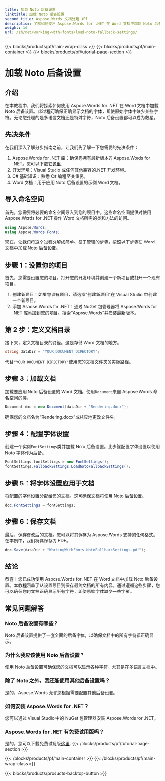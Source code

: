 ```yaml
---
title: 加载 Noto 后备设置
linktitle: 加载 Noto 后备设置
second_title: Aspose.Words 文档处理 API
description: 了解如何使用 Aspose.Words for .NET 在 Word 文档中加载 Noto 后备设置。按照我们的分步指南确保所有字符均正确显示。
weight: 10
url: /zh/net/working-with-fonts/load-noto-fallback-settings/
---
```


{{< blocks/products/pf/main-wrap-class >}}
{{< blocks/products/pf/main-container >}}
{{< blocks/products/pf/tutorial-page-section >}}

# 加载 Noto 后备设置

## 介绍

在本教程中，我们将探索如何使用 Aspose.Words for .NET 在 Word 文档中加载 Noto 后备设置。此过程可确保正确显示文档的字体，即使原始字体中缺少某些字符。无论您处理的是多语言文档还是特殊字符，Noto 后备设置都可以成为救星。

## 先决条件

在我们深入了解分步指南之前，让我们先了解一下您需要的先决条件：

1.  Aspose.Words for .NET 库：确保您拥有最新版本的 Aspose.Words for .NET。您可以下载它[这里](https://releases.aspose.com/words/net/).
2. 开发环境：Visual Studio 或任何其他兼容的.NET 开发环境。
3. C# 基础知识：熟悉 C# 编程至关重要。
4. Word 文档：用于应用 Noto 后备设置的示例 Word 文档。

## 导入命名空间

首先，您需要将必要的命名空间导入到您的项目中。这些命名空间提供对使用 Aspose.Words for .NET 操作 Word 文档所需的类和方法的访问。

```csharp
using Aspose.Words;
using Aspose.Words.Fonts;
```

现在，让我们将这个过程分解成简单、易于管理的步骤。按照以下步骤在 Word 文档中加载 Noto 后备设置。

## 步骤 1：设置你的项目

首先，您需要设置您的项目。打开您的开发环境并创建一个新项目或打开一个现有项目。

1. 创建新项目：如果您没有项目，请选择“创建新项目”在 Visual Studio 中创建一个新项目。
2. 添加 Aspose.Words for .NET：通过 NuGet 包管理器将 Aspose.Words for .NET 库添加到您的项目。搜索“Aspose.Words”并安装最新版本。

## 第 2 步：定义文档目录

接下来，定义文档目录的路径。这是存储 Word 文档的地方。

```csharp
string dataDir = "YOUR DOCUMENT DIRECTORY";
```

代替`"YOUR DOCUMENT DIRECTORY"`使用您的文档文件夹的实际路径。

## 步骤 3：加载文档

加载要应用 Noto 后备设置的 Word 文档。使用`Document`来自 Aspose.Words 命名空间的类。

```csharp
Document doc = new Document(dataDir + "Rendering.docx");
```

确保您的文档名为“Rendering.docx”或相应地更改文件名。

## 步骤 4：配置字体设置

创建一个实例`FontSettings`类并加载 Noto 后备设置。此步骤配置字体设置以使用 Noto 字体作为后备。

```csharp
FontSettings fontSettings = new FontSettings();
fontSettings.FallbackSettings.LoadNotoFallbackSettings();
```

## 步骤 5：将字体设置应用于文档

将配置的字体设置分配给您的文档。这可确保文档将使用 Noto 后备设置。

```csharp
doc.FontSettings = fontSettings;
```

## 步骤 6：保存文档

最后，保存修改后的文档。您可以将其保存为 Aspose.Words 支持的任何格式。在本例中，我们将其保存为 PDF。

```csharp
doc.Save(dataDir + "WorkingWithFonts.NotoFallbackSettings.pdf");
```

## 结论

恭喜！您已成功使用 Aspose.Words for .NET 在 Word 文档中加载 Noto 后备设置。本教程涵盖了从设置项目到保存最终文档的所有内容。通过遵循这些步骤，您可以确保您的文档正确显示所有字符，即使原始字体缺少一些字形。

## 常见问题解答

### Noto 后备设置有哪些？
Noto 后备设置提供了一套全面的后备字体，以确保文档中的所有字符都正确显示。

### 为什么我应该使用 Noto 后备设置？
使用 Noto 后备设置可确保您的文档可以显示各种字符，尤其是在多语言文档中。

### 除了 Noto 之外，我还能使用其他后备设置吗？
是的，Aspose.Words 允许您根据需要配置其他后备设置。

### 如何安装 Aspose.Words for .NET？
您可以通过 Visual Studio 中的 NuGet 包管理器安装 Aspose.Words for .NET。

### Aspose.Words for .NET 有免费试用版吗？
是的，您可以下载免费试用版[这里](https://releases.aspose.com/).
{{< /blocks/products/pf/tutorial-page-section >}}

{{< /blocks/products/pf/main-container >}}
{{< /blocks/products/pf/main-wrap-class >}}

{{< blocks/products/products-backtop-button >}}
